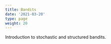 ```yaml
---
title: Bandits
date: '2021-03-20'
type: page
weight: 20
---
```


Introduction to stochastic and structured bandits.

<!--more-->
